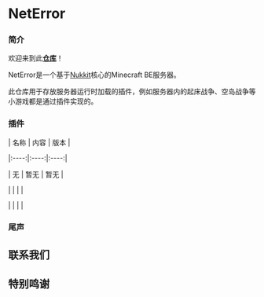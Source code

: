 # NetError
### 简介

欢迎来到此[**仓库**]()！

NetError是一个基于[Nukkit](www.nukkitx.com)核心的Minecraft BE服务器。

此仓库用于存放服务器运行时加载的插件，例如服务器内的起床战争、空岛战争等小游戏都是通过插件实现的。

### 插件

| 名称 | 内容 | 版本 |

|:----:|:----:|:----:|

|   无   |   暂无   |   暂无   |

|      |      |      |

|      |      |      |

### 尾声

## 联系我们

## 特别鸣谢
